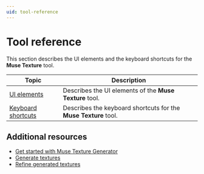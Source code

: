 ```yaml
---
uid: tool-reference
---
```


# Tool reference

This section describes the UI elements and the keyboard shortcuts for the **Muse Texture** tool.

| Topic | Description |
| --- | --- |
| [UI elements](xref:ui-elements) | Describes the UI elements of the **Muse Texture** tool. |
| [Keyboard shortcuts](xref:keyboard-shortcuts) | Describes the keyboard shortcuts for the **Muse Texture** tool. |

## Additional resources

* [Get started with Muse Texture Generator](xref:get-started)
* [Generate textures](xref:generate)
* [Refine generated textures](xref:refine)